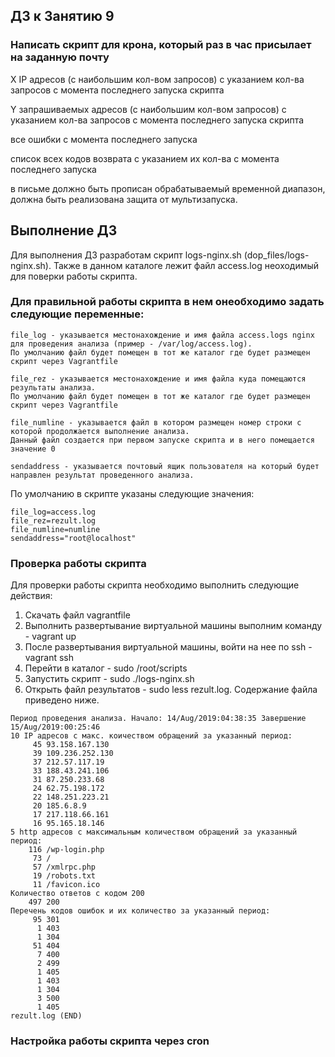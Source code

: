 ## ДЗ к Занятию 9

### Написать скрипт для крона, который раз в час присылает на заданную почту

  X IP адресов (с наибольшим кол-вом запросов) с указанием кол-ва запросов c момента последнего запуска скрипта
  
  Y запрашиваемых адресов (с наибольшим кол-вом запросов) с указанием кол-ва запросов c момента последнего запуска скрипта
  
  все ошибки c момента последнего запуска
  
  список всех кодов возврата с указанием их кол-ва с момента последнего запуска
  
в письме должно быть прописан обрабатываемый временной диапазон, должна быть реализована защита от мультизапуска.

## Выполнение ДЗ
Для выполнения ДЗ разработам скрипт logs-nginx.sh (dop_files/logs-nginx.sh). Также в данном каталоге лежит файл access.log
неоходимый для поверки работы скрипта.

### Для правильной работы скрипта в нем онеобходимо задать следующие переменные:

    file_log - указывается местонахождение и имя файла access.logs nginx для проведения анализа (пример - /var/log/access.log). 
    По умолчанию файл будет помещен в тот же каталог где будет размещен скрипт через Vagrantfile
  
    file_rez - указывается местонахождение и имя файла куда помещаются результаты анализа.
    По умолчанию файл будет помещен в тот же каталог где будет размещен скрипт через Vagrantfile
  
    file_numline - указывается файл в котором размещен номер строки с которой продолжается выполнение анализа. 
    Данный файл создается при первом запуске скрипта и в него помещается значение 0 
  
    sendaddress - указывается почтовый ящик пользователя на который будет направлен результат проведенного анализа.
  
  По умолчанию в скрипте указаны следующие значения:
  
    file_log=access.log
    file_rez=rezult.log
    file_numline=numline
    sendaddress="root@localhost"
    
### Проверка работы скрипта
  Для проверки работы скрипта необходимо выполнить следующие действия:
  
   1. Скачать файл vagrantfile
   2. Выполнить развертывание виртуальной машины выполним команду - vagrant up
   5. После развертывания виртуальной машины, войти на нее по ssh - vagrant ssh
   6. Перейти в каталог - sudo /root/scripts
   7. Запустить скрипт - sudo ./logs-nginx.sh
   8. Открыть файл результатов - sudo less rezult.log. Содержание файла приведено ниже.


    Период проведения анализа. Начало: 14/Aug/2019:04:38:35 Завершение 15/Aug/2019:00:25:46
    10 IP адресов с макс. коичеством обращений за указанный период:
         45 93.158.167.130
         39 109.236.252.130
         37 212.57.117.19
         33 188.43.241.106
         31 87.250.233.68
         24 62.75.198.172
         22 148.251.223.21
         20 185.6.8.9
         17 217.118.66.161
         16 95.165.18.146
    5 http адресов с максимальным количеством обращений за указанный период:
        116 /wp-login.php
         73 /
         57 /xmlrpc.php
         19 /robots.txt
         11 /favicon.ico
    Количество ответов с кодом 200
        497 200
    Перечень кодов ошибок и их количество за указанный период:
         95 301
          1 403
          1 304
         51 404
          7 400
          2 499
          1 405
          1 403
          1 304
          3 500
          1 405
    rezult.log (END)
    

### Настройка работы скрипта через cron



    
     
   
  



